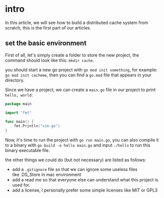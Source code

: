 # intro

In this article, we will see how to build a distributed cache system from scratch,
this is the first part of our articles.

## set the basic environment

First of all, let's simply create a folder to store the new project, the command should look like this: `mkdir cache`.

you should start a new go project with `go mod init something`, for example: `go mod init cacheme`,
then you can find a `go.mod` file that appears in your directory.

Since we have a project, we can create a `main.go` file in our project to print `hello, world`:

```go
package main

import "fmt"

func main() {
	fmt.Println("vim-go")
}
```

Now, it's time to run the project with `go run main.go`,
you can also compile it to a binary with `go build -o hello main.go` and input `./hello` to run this binary executable file.

the other things we could do (but not necessary) are listed as follows:

- add a `.gitignore` file so that we can ignore some useless files like .DS_Store in mac environment
- add a read me so that everyone else can understand what this project is used for.
- add a license, I personally prefer some simple licenses like MIT or GPL3

